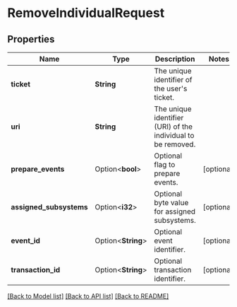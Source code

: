 # RemoveIndividualRequest

## Properties

Name | Type | Description | Notes
------------ | ------------- | ------------- | -------------
**ticket** | **String** | The unique identifier of the user's ticket. | 
**uri** | **String** | The unique identifier (URI) of the individual to be removed. | 
**prepare_events** | Option<**bool**> | Optional flag to prepare events. | [optional]
**assigned_subsystems** | Option<**i32**> | Optional byte value for assigned subsystems. | [optional]
**event_id** | Option<**String**> | Optional event identifier. | [optional]
**transaction_id** | Option<**String**> | Optional transaction identifier. | [optional]

[[Back to Model list]](../README.md#documentation-for-models) [[Back to API list]](../README.md#documentation-for-api-endpoints) [[Back to README]](../README.md)


